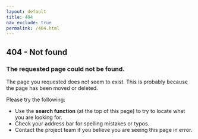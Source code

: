 ```yaml
---
layout: default
title: 404
nav_exclude: true
permalink: /404.html
---
```


## 404 - Not found

### The requested page could not be found.

The page you requested does not seem to exist. This is probably because the page has been moved or deleted.

Please try the following:

- Use the **search function** (at the top of this page) to try to locate what you are looking for.
- Check your address bar for spelling mistakes or typos.
- Contact the project team if you believe you are seeing this page in error.
